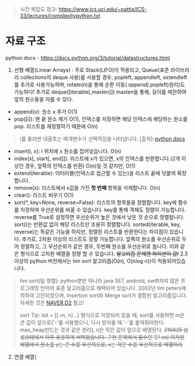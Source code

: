 > 시간 복잡도 참고: https://www.ics.uci.edu/~pattis/ICS-33/lectures/complexitypython.txt

# 자료 구조
python docs - https://docs.python.org/3/tutorial/datastructures.html

1. 선형 배열(Linear Arrays)
: 주로 Stack(LIFO)이 적용되고, Queue(표준 라이브러리 collections의 deque 사용)를 사용할 경우, popleft, appendleft, extendleft를 추가로 사용가능하며, rotate(n)을 통해 순환 이동(_.append(_.popleft)원리)도 가능하다! 추가로 deque([iterable[,maxlen]]) maxlen을 통해, 길이를 제한하여 앞의 원소들을 자를 수 있다.
- append(x): 원소 x 추가 O(1)
- pop([i]): 맨 끝 원소 제거 O(1), 인덱스를 지정하면 해당 인덱스에 해당하는 원소를 pop. 리스트를 재정렬하기 때문에 O(n)
> i를 둘러싼 대괄호는 매개변수가 선택적임을 나타냅니다. [출처]-[python docs](https://docs.python.org/ko/3/tutorial/datastructures.html)
- insert(i, x): i 위치에 x 원소를 집어넣습니다.  O(n)
- index(x[, start[, end]]): 리스트에 x가 있으면, x의 인덱스를 반환합니다.(2개 이상인 경우, 앞쪽의 인덱스를 반환) O(n)일 것 같지만, O(1)
- extend(iterable): 이터러블(인덱스로 접근할 수 있는)을 리스트 끝에 덧붙여 확장합니다.
- remove(x): 리스트에서 x값을 가진 <b>첫 번째</b> 항목을 삭제합니다. O(n)
- clear(): 리스트 비우기 O(1)
- sort(*, key=None, reverse=False): 리스트의 항목들을 정렬합니다. key에 함수를 지정하여 우선순위를 바꿀 수 있습니다. key를 통해 객체도 정렬이 가능합니다. reverse를 True로 설정하면 우선순위가 높은 것에서 낮은 것 순으로 정렬됩니다. sort()는 반환값 없이 해당 리스트만 조용히 정렬합니다. sorted(iterable, key, reverse)는 똑같은 기능을 하지만, 정렬된 리스트를 반환한다는 차이점이 있습니다. 추가로, 2차원 이상의 리스트도 정렬 가능합니다. 앞쪽의 원소를 우선순위로 두어 정렬하고, 그 우선순위가 같은 경우, 두번째 원소를 우선순위로 둡니다. 이와 같은 형식으로 고차원 배열을 정렬 할 수 있습니다.  ~~알고리즘 문제엔 파이썬이 갑!~~ 2.3이상의 python 버전에서는 tim sort 알고리즘(O(n), O(nlog n))이 적용되어있습니다.
> tim sort(팀 정렬): python뿐만 아니라 java SE7, android, swift까지 많은 프로그래밍 언어의 표준 알고리즘으로 채택되어 있습니다. 2002년 tim peters에 의하여 고안되었으며, Insertion sort와 Merge sort가 결합된 알고리즘입니다. 자세한 것은 [NAVER D2](https://d2.naver.com/helloworld/0315536) 참고!  
> 
> sort Tip: list = [[-m, n]...] 형식으로 저장되어 있을 때, sort를 사용하면 m은 큰 값이 앞으로('-'를 사용했으니, 다시 받아올 때 '-'를 붙여줘야한다. max_heap만드는 것과 같은 원리), n은 작은 값이 앞으로 배열된다. ~~210425 삼성코테에서 아주 유용하게 써먹었습니다. 구현 문제에서 필수인 듯! ex) 이차원 배열에서 원소를 y는 큰 수를 우선적으로, x는 작은 수를 우선적으로 배열하라~~

2. 연결 배열(
